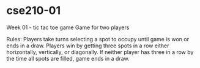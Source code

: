 # cse210-01
Week 01 - tic tac toe game
Game for two players

Rules:
Players take turns selecting a spot to occupy until game is won or ends in a draw.
Players win by getting three spots in a row either horizontally, vertically, or diagonally.
If neither player has three in a row by the time all spots are filled, game ends in a draw.
